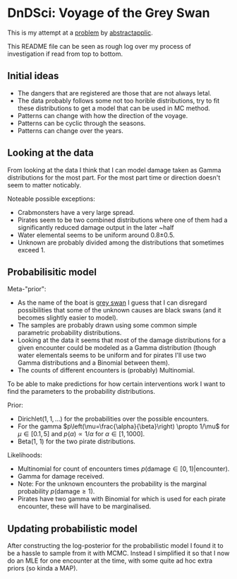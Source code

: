 # DnDSci: Voyage of the Grey Swan
This is my attempt at a [problem](https://www.lesswrong.com/posts/S3LKfRtYxhjXyWHgN/d-and-d-sci-april-2021-voyages-of-the-gray-swan) by [abstractapplic](https://www.lesswrong.com/users/abstractapplic).

This README file can be seen as rough log over my process of investigation if read from top to bottom.

## Initial ideas
 * The dangers that are registered are those that are not always letal.
 * The data probably follows some not too horible distributions, try to fit these distributions to get a model that can be used in MC method.
 * Patterns can change with how the direction of the voyage.
 * Patterns can be cyclic through the seasons.
 * Patterns can change over the years.

## Looking at the data
From looking at the data I think that I can model damage taken as Gamma distributions for the most part. For the most part time or direction doesn't seem to matter noticably.

Noteable possible exceptions:
 * Crabmonsters have a very large spread.
 * Pirates seem to be two combined distributions where one of them had a significantly reduced damage output in the later ~half
 * Water elemental seems to be uniform around 0.8±0.5.
 * Unknown are probably divided among the distributions that sometimes exceed 1.

## Probabilisitic model
Meta-"prior":
 * As the name of the boat is [grey swan](https://accendoreliability.com/black-swans-grey-swans-white-swans/) I guess that I can disregard possibilities that some of the unknown causes are black swans (and it becomes slightly easier to model).
 * The samples are probably drawn using some common simple parametric probability distributions.
 * Looking at the data it seems that most of the damage distributions for a given encounter could be modeled as a Gamma distribution (though water elementals seems to be uniform and for pirates I'll use two Gamma distributions and a Binomial between them).
 * The counts of different encounters is (probably) Multinomial.

To be able to make predictions for how certain interventions work I want to find the parameters to the probability distributions.

Prior:
 * $\mathrm{Dirichlet}(1, 1, ...)$ for the probabilities over the possible encounters.
 * For the gamma $p\left(\mu=\frac{\alpha}{\beta}\right) \propto 1/\mu$ for $\mu \in [0.1, 5]$ and $p(\alpha) \propto 1/\alpha$ for $\alpha \in [1, 1000]$.
 * Beta(1, 1) for the two pirate distributions.

Likelihoods:
 * Multinomial for count of encounters times $p(\mathrm{damage} \in [0, 1)| \mathrm{encounter})$.
 * Gamma for damage received.
 * Note: For the unknown encounters the probability is the marginal probability $p(\mathrm{damage} \geq 1)$.
 * Pirates have two gamma with Binomial for which is used for each pirate encounter, these will have to be marginalised.
 
## Updating probabilistic model
After constructing the log-posterior for the probabilistic model I found it to be a hassle to sample from it with MCMC. Instead I simplified it so that I now do an MLE for one encounter at the time, with some quite ad hoc extra priors (so kinda a MAP).
